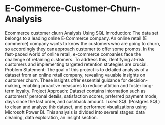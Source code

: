 # E-Commerce-Customer-Churn-Analysis
Ecommerce customer churn Analysis Using SQL
Introduction: 
The data set belongs to a leading online E-Commerce company. An online retail (E commerce) company wants to know the customers who are going to churn, so accordingly they can approach customer to offer some promos.
In the fast-paced world of online retail, e-commerce companies face the challenge of retaining customers. To address this, identifying at-risk customers and implementing targeted retention strategies are crucial. 
Problem Statement: 
The goal of this project is to detailed analysis of a dataset from an online retail company, revealing valuable insights on customer churn. These insights offer essential guidance for decision-making, enabling proactive measures to reduce attrition and foster long-term loyalty.
Project Approach: 
Dataset contains information such as customers' personal details, satisfaction scores, preferred payment mode, days since the last order, and cashback amount. I used SQL (Postgres SQL) to clean and analyze this dataset, and performed visualizations using Microsoft Power BI. This analysis is divided into several stages: data cleaning, data exploration, an insight section.
